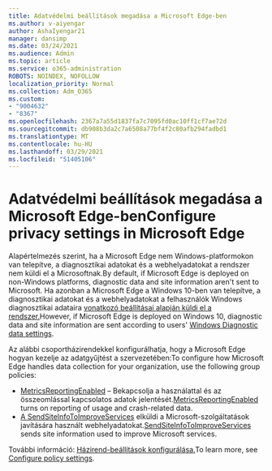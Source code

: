 ```yaml
---
title: Adatvédelmi beállítások megadása a Microsoft Edge-ben
ms.author: v-aiyengar
author: AshaIyengar21
manager: dansimp
ms.date: 03/24/2021
ms.audience: Admin
ms.topic: article
ms.service: o365-administration
ROBOTS: NOINDEX, NOFOLLOW
localization_priority: Normal
ms.collection: Adm_O365
ms.custom:
- "9004632"
- "8367"
ms.openlocfilehash: 2367a7a55d1837fa7c7095fd0ac10ff1cf7ae72d
ms.sourcegitcommit: db908b3da2c7a6508a77bf4f2c80afb294fadbd1
ms.translationtype: MT
ms.contentlocale: hu-HU
ms.lasthandoff: 03/29/2021
ms.locfileid: "51405106"
---
```

# <a name="configure-privacy-settings-in-microsoft-edge"></a><span data-ttu-id="a3c75-102">Adatvédelmi beállítások megadása a Microsoft Edge-ben</span><span class="sxs-lookup"><span data-stu-id="a3c75-102">Configure privacy settings in Microsoft Edge</span></span>

<span data-ttu-id="a3c75-103">Alapértelmezés szerint, ha a Microsoft Edge nem Windows-platformokon van telepítve, a diagnosztikai adatokat és a webhelyadatokat a rendszer nem küldi el a Microsoftnak.</span><span class="sxs-lookup"><span data-stu-id="a3c75-103">By default, if Microsoft Edge is deployed on non-Windows platforms, diagnostic data and site information aren't sent to Microsoft.</span></span> <span data-ttu-id="a3c75-104">Ha azonban a Microsoft Edge a Windows 10-ben van telepítve, a diagnosztikai adatokat és a webhelyadatokat a felhasználók Windows diagnosztikai adataira [vonatkozó beállításai alapján küldi el a rendszer.](https://go.microsoft.com/fwlink/?linkid=2132472)</span><span class="sxs-lookup"><span data-stu-id="a3c75-104">However, if Microsoft Edge is deployed on Windows 10, diagnostic data and site information are sent according to users' [Windows Diagnostic data settings](https://go.microsoft.com/fwlink/?linkid=2132472).</span></span>

<span data-ttu-id="a3c75-105">Az alábbi csoportházirendekkel konfigurálhatja, hogy a Microsoft Edge hogyan kezelje az adatgyűjtést a szervezetében:</span><span class="sxs-lookup"><span data-stu-id="a3c75-105">To configure how Microsoft Edge handles data collection for your organization, use the following group policies:</span></span>
- <span data-ttu-id="a3c75-106">[MetricsReportingEnabled](https://go.microsoft.com/fwlink/?linkid=2132470) – Bekapcsolja a használattal és az összeomlással kapcsolatos adatok jelentését.</span><span class="sxs-lookup"><span data-stu-id="a3c75-106">[MetricsReportingEnabled](https://go.microsoft.com/fwlink/?linkid=2132470) turns on reporting of usage and crash-related data.</span></span>
- <span data-ttu-id="a3c75-107">[A SendSiteInfoToImproveServices](https://go.microsoft.com/fwlink/?linkid=2132470) elküldi a Microsoft-szolgáltatások javítására használt webhelyadatokat.</span><span class="sxs-lookup"><span data-stu-id="a3c75-107">[SendSiteInfoToImproveServices](https://go.microsoft.com/fwlink/?linkid=2132470) sends site information used to improve Microsoft services.</span></span>

<span data-ttu-id="a3c75-108">További információ: [Házirend-beállítások konfigurálása.](https://go.microsoft.com/fwlink/?linkid=2132577)</span><span class="sxs-lookup"><span data-stu-id="a3c75-108">To learn more, see [Configure policy settings](https://go.microsoft.com/fwlink/?linkid=2132577).</span></span>
